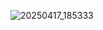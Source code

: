 ![20250417_185333](https://github.com/user-attachments/assets/1b0ba31e-3479-4d3d-8c2f-15192d99ac33)
